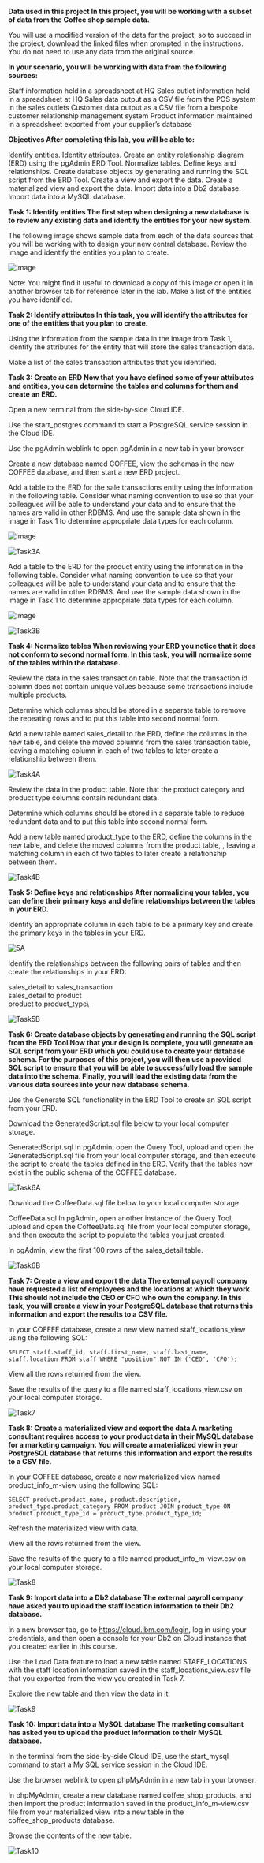 **Data used in this project
In this project, you will be working with a subset of data from the Coffee shop sample data.**

You will use a modified version of the data for the project, so to succeed in the project, download the linked files when prompted in the instructions. You do not need to use any data from the original source.

**In your scenario, you will be working with data from the following sources:**

Staff information held in a spreadsheet at HQ
Sales outlet information held in a spreadsheet at HQ
Sales data output as a CSV file from the POS system in the sales outlets
Customer data output as a CSV file from a bespoke customer relationship management system
Product information maintained in a spreadsheet exported from your supplier’s database

**Objectives
After completing this lab, you will be able to:**

Identify entities.
Identity attributes.
Create an entity relationship diagram (ERD) using the pgAdmin ERD Tool.
Normalize tables.
Define keys and relationships.
Create database objects by generating and running the SQL script from the ERD Tool.
Create a view and export the data.
Create a materialized view and export the data.
Import data into a Db2 database.
Import data into a MySQL database.

**Task 1: Identify entities
The first step when designing a new database is to review any existing data and identify the entities for your new system.**

The following image shows sample data from each of the data sources that you will be working with to design your new central database. Review the image and identify the entities you plan to create.

![image](https://user-images.githubusercontent.com/121275064/230527818-f6e98528-7a57-4c51-92b8-4c7b38cef58c.png)

Note: You might find it useful to download a copy of this image or open it in another browser tab for reference later in the lab.
Make a list of the entities you have identified.

**Task 2: Identify attributes
In this task, you will identify the attributes for one of the entities that you plan to create.**

Using the information from the sample data in the image from Task 1, identify the attributes for the entity that will store the sales transaction data.

Make a list of the sales transaction attributes that you identified.

**Task 3: Create an ERD
Now that you have defined some of your attributes and entities, you can determine the tables and columns for them and create an ERD.**

Open a new terminal from the side-by-side Cloud IDE.

Use the start_postgres command to start a PostgreSQL service session in the Cloud IDE.

Use the pgAdmin weblink to open pgAdmin in a new tab in your browser.

Create a new database named COFFEE, view the schemas in the new COFFEE database, and then start a new ERD project.

Add a table to the ERD for the sale transactions entity using the information in the following table. Consider what naming convention to use so that your colleagues will be able to understand your data and to ensure that the names are valid in other RDBMS. And use the sample data shown in the image in Task 1 to determine appropriate data types for each column.

![image](https://user-images.githubusercontent.com/121275064/230527887-4c97948b-1956-4b6f-b2ed-7f00016281f7.png)

![Task3A](https://user-images.githubusercontent.com/121275064/230527962-e4c17d51-d158-4036-874d-680c31cc8d1b.JPG)

Add a table to the ERD for the product entity using the information in the following table. Consider what naming convention to use so that your colleagues will be able to understand your data and to ensure that the names are valid in other RDBMS. And use the sample data shown in the image in Task 1 to determine appropriate data types for each column.

![image](https://user-images.githubusercontent.com/121275064/230527969-00a03530-4d65-4213-ac2b-96de488013d1.png)

![Task3B](https://user-images.githubusercontent.com/121275064/230527990-3370bd14-4fe2-403d-a5de-acf0d34df69c.JPG)

**Task 4: Normalize tables
When reviewing your ERD you notice that it does not conform to second normal form. In this task, you will normalize some of the tables within the database.**

Review the data in the sales transaction table. Note that the transaction id column does not contain unique values because some transactions include multiple products.

Determine which columns should be stored in a separate table to remove the repeating rows and to put this table into second normal form.

Add a new table named sales_detail to the ERD, define the columns in the new table, and delete the moved columns from the sales transaction table, leaving a matching column in each of two tables to later create a relationship between them.

![Task4A](https://user-images.githubusercontent.com/121275064/230528040-800b3ee2-bf1e-4609-aa61-b6a5fdce56e1.JPG)

Review the data in the product table. Note that the product category and product type columns contain redundant data.

Determine which columns should be stored in a separate table to reduce redundant data and to put this table into second normal form.

Add a new table named product_type to the ERD, define the columns in the new table, and delete the moved columns from the product table, , leaving a matching column in each of two tables to later create a relationship between them.

![Task4B](https://user-images.githubusercontent.com/121275064/230528072-87df4377-eadc-47b6-b557-4cab527a4821.JPG)

**Task 5: Define keys and relationships
After normalizing your tables, you can define their primary keys and define relationships between the tables in your ERD.**

Identify an appropriate column in each table to be a primary key and create the primary keys in the tables in your ERD.

![5A](https://user-images.githubusercontent.com/121275064/230528288-b3418071-ed8e-4f8e-b694-eeb5e66f6dbf.jpg)

Identify the relationships between the following pairs of tables and then create the relationships in your ERD:

sales_detail to sales_transaction\
sales_detail to product\
product to product_type\

![Task5B](https://user-images.githubusercontent.com/121275064/230528151-cc97adcd-b340-41f1-b160-f7c116e8eaa5.JPG)

**Task 6: Create database objects by generating and running the SQL script from the ERD Tool
Now that your design is complete, you will generate an SQL script from your ERD which you could use to create your database schema. For the purposes of this project, you will then use a provided SQL script to ensure that you will be able to successfully load the sample data into the schema. Finally, you will load the existing data from the various data sources into your new database schema.**

Use the Generate SQL functionality in the ERD Tool to create an SQL script from your ERD.

Download the GeneratedScript.sql file below to your local computer storage.

GeneratedScript.sql
In pgAdmin, open the Query Tool, upload and open the GeneratedScript.sql file from your local computer storage, and then execute the script to create the tables defined in the ERD. Verify that the tables now exist in the public schema of the COFFEE database.

![Task6A](https://user-images.githubusercontent.com/121275064/230528277-0fdfcdae-8b75-4955-a61d-5be341e2e30f.jpg)

Download the CoffeeData.sql file below to your local computer storage.

CoffeeData.sql
In pgAdmin, open another instance of the Query Tool, upload and open the CoffeeData.sql file from your local computer storage, and then execute the script to populate the tables you just created.

In pgAdmin, view the first 100 rows of the sales_detail table.

![Task6B](https://user-images.githubusercontent.com/121275064/230528379-dfa5baa7-7ae5-4d16-afca-78de4247687b.jpg)

**Task 7: Create a view and export the data
The external payroll company have requested a list of employees and the locations at which they work. This should not include the CEO or CFO who own the company. In this task, you will create a view in your PostgreSQL database that returns this information and export the results to a CSV file.**

In your COFFEE database, create a new view named staff_locations_view using the following SQL:

`SELECT staff.staff_id,
staff.first_name,
staff.last_name,
staff.location
FROM staff
WHERE "position" NOT IN ('CEO', 'CFO');`

View all the rows returned from the view.

Save the results of the query to a file named staff_locations_view.csv on your local computer storage.

![Task7](https://user-images.githubusercontent.com/121275064/230528399-5aae435e-ec5f-4e81-92df-fc506449f8bc.png)

**Task 8: Create a materialized view and export the data
A marketing consultant requires access to your product data in their MySQL database for a marketing campaign. You will create a materialized view in your PostgreSQL database that returns this information and export the results to a CSV file.**

In your COFFEE database, create a new materialized view named product_info_m-view using the following SQL:

`SELECT product.product_name, product.description, product_type.product_category
FROM product
JOIN product_type
ON product.product_type_id = product_type.product_type_id;`

Refresh the materialized view with data.

View all the rows returned from the view.

Save the results of the query to a file named product_info_m-view.csv on your local computer storage.

![Task8](https://user-images.githubusercontent.com/121275064/230528454-63f9b6a5-e538-45b0-b15e-fccaa2866000.jpg)

**Task 9: Import data into a Db2 database
The external payroll company have asked you to upload the staff location information to their Db2 database.**

In a new browser tab, go to https://cloud.ibm.com/login, log in using your credentials, and then open a console for your Db2 on Cloud instance that you created earlier in this course.

Use the Load Data feature to load a new table named STAFF_LOCATIONS with the staff location information saved in the staff_locations_view.csv file that you exported from the view you created in Task 7.

Explore the new table and then view the data in it.

![Task9](https://user-images.githubusercontent.com/121275064/230528479-2e600962-0a1c-4178-b284-7b6af6b3e908.png)

**Task 10: Import data into a MySQL database
The marketing consultant has asked you to upload the product information to their MySQL database.**

In the terminal from the side-by-side Cloud IDE, use the start_mysql command to start a My SQL service session in the Cloud IDE.

Use the browser weblink to open phpMyAdmin in a new tab in your browser.

In phpMyAdmin, create a new database named coffee_shop_products, and then import the product information saved in the product_info_m-view.csv file from your materialized view into a new table in the coffee_shop_products database.

Browse the contents of the new table.

![Task10](https://user-images.githubusercontent.com/121275064/230528490-357929aa-7d6f-4be2-bb81-c0f575c1731a.png)
